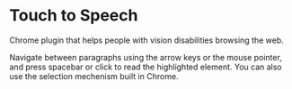 Touch to Speech
===============

Chrome plugin that helps people with vision disabilities browsing the web.

Navigate between paragraphs using the arrow keys or the mouse pointer, and press spacebar or click to read the highlighted element. You can also use the selection mechenism built in Chrome.